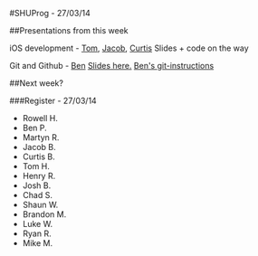 #SHUProg - 27/03/14

##Presentations from this week

iOS development - [Tom](), [Jacob](), [Curtis]()
Slides + code on the way

Git and Github - [Ben](http://github.com/benjaminparnell)
[Slides here.](http://slid.es/benjaminparnell/introduction-to-git)
[Ben's git-instructions](https://gist.github.com/benjaminparnell/9631081)

##Next week?



###Register - 27/03/14

- Rowell H.
- Ben P.
- Martyn R.
- Jacob B.
- Curtis B.
- Tom H.
- Henry R.
- Josh B.
- Chad S.
- Shaun W.
- Brandon M.
- Luke W.
- Ryan R.
- Mike M.

